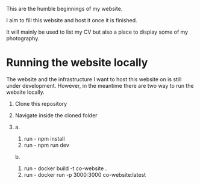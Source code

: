 This are the humble beginnings of my website.

I aim to fill this website and host it once it is finished.

It will mainly be used to list my CV but also a place to display some of my photography.


# Running the website locally

The website and the infrastructure I want to host this website on is still under development. However, in the meantime there are two way to run the website locally.

1. Clone this repository 

2. Navigate inside the cloned folder

3.
    a. 
    1. run - npm install
    2. run - npm run dev

    b.
    1. run - docker build -t co-website .    
    2. run - docker run -p 3000:3000 co-website:latest